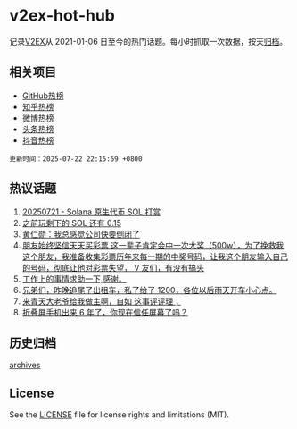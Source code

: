 # v2ex-hot-hub

 记录[V2EX](https://www.v2ex.com/)从 2021-01-06 日至今的热门话题。每小时抓取一次数据，按天[归档](archives)。
 
 ## 相关项目

- [GitHub热榜](https://github.com/lonnyzhang423/github-hot-hub)
- [知乎热榜](https://github.com/lonnyzhang423/zhihu-hot-hub)
- [微博热榜](https://github.com/lonnyzhang423/weibo-hot-hub)
- [头条热榜](https://github.com/lonnyzhang423/toutiao-hot-hub)
- [抖音热榜](https://github.com/lonnyzhang423/douyin-hot-hub)


 `更新时间：2025-07-22 22:15:59 +0800`

## 热议话题

1. [20250721 - Solana 原生代币 SOL 打赏](https://www.v2ex.com/t/1146865)
1. [之前玩剩下的 SOL 还有 0.15](https://www.v2ex.com/t/1146913)
1. [黄仁勋：我总感觉公司快要倒闭了](https://www.v2ex.com/t/1146774)
1. [朋友始终坚信天天买彩票 这一辈子肯定会中一次大奖（500w），为了挽救我这个朋友，我准备收集彩票历年来每一期的中奖号码，让我这个朋友输入自己的号码，彻底让他对彩票失望， V 友们，有没有搞头](https://www.v2ex.com/t/1146753)
1. [工作上的事情求助一下,感谢。](https://www.v2ex.com/t/1146820)
1. [兄弟们，昨晚追尾了出租车，私了给了 1200，各位以后雨天开车小心点。](https://www.v2ex.com/t/1146817)
1. [来青天大老爷给我做主啊，自如 这事评评理；](https://www.v2ex.com/t/1146811)
1. [折叠屏手机出来 6 年了，你现在信任屏幕了吗？](https://www.v2ex.com/t/1146772)

## 历史归档

[archives](archives)

## License

See the [LICENSE](LICENSE) file for license rights and limitations (MIT).

